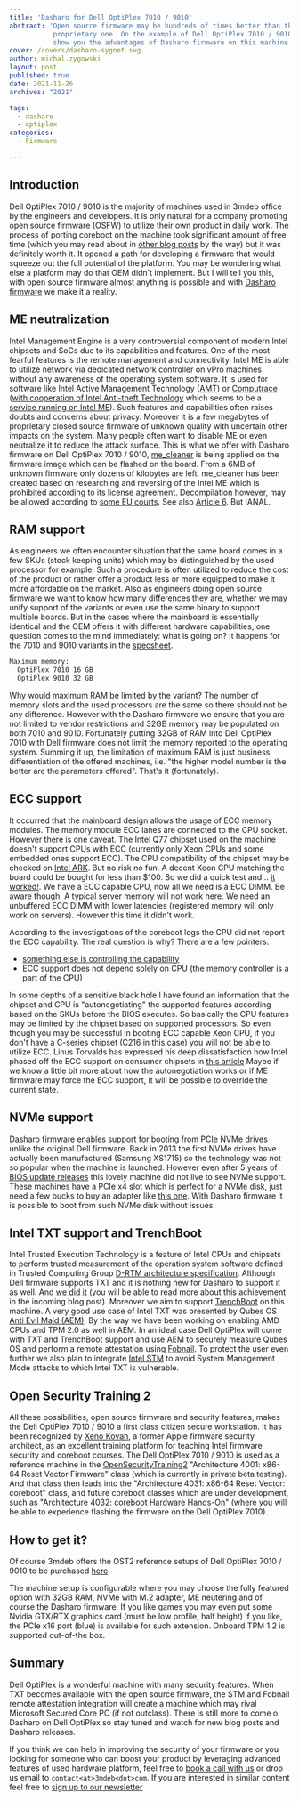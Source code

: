 ```yaml
---
title: 'Dasharo for Dell OptiPlex 7010 / 9010'
abstract: 'Open source firmware may be hundreds of times better than the
           proprietary one. On the example of Dell OptiPlex 7010 / 9010 we will
           show you the advantages of Dasharo firmware on this machine.'
cover: /covers/dasharo-sygnet.svg
author: michal.zygowski
layout: post
published: true
date: 2021-11-26
archives: "2021"

tags:
  - dasharo
  - optiplex
categories:
  - Firmware

---
```


## Introduction

Dell OptiPlex 7010 / 9010 is the majority of machines used in 3mdeb office by
the engineers and developers. It is only natural for a company promoting open
source firmware (OSFW) to utilize their own product in daily work. The process
of porting coreboot on the machine took significant amount of free time (which
you may read about in [other blog posts](https://blog.3mdeb.com/tags/optiplex/)
by the way) but it was definitely worth it. It opened a path for developing a
firmware that would squeeze out the full potential of the platform. You may be
wondering what else a platform may do that OEM didn't implement. But I will tell
you this, with open source firmware almost anything is possible and with
[Dasharo firmware](https://dasharo.com/) we make it a reality.

## ME neutralization

Intel Management Engine is a very controversial component of modern Intel
chipsets and SoCs due to its capabilities and features. One of the most fearful
features is the remote management and connectivity. Intel ME is able to utilize
network via dedicated network controller on vPro machines without any awareness
of the operating system software. It is used for software like Intel Active
Management Technology
([AMT](https://www.intel.co.uk/content/www/uk/en/architecture-and-technology/intel-active-management-technology.html))
or
[Computrace](https://i.dell.com/sites/content/business/solutions/brochures/en/Documents/absolute-overview.pdf)
([with cooperation of Intel Anti-theft Technology](https://media9.connectedsocialmedia.com/intel/06/4470/Intel_Anti_Theft_Technology_Computrace_WhitePaper.pdf)
which seems to be a
[service running on Intel ME](https://community.intel.com/t5/Intel-vPro-Platform/How-to-disable-Intel-Anti-Theft-service-in-Intel-ME-Status/m-p/472962/thread-id/5789?attachment-id=13594)).
Such features and capabilities often raises doubts and concerns about privacy.
Moreover it is a few megabytes of proprietary closed source firmware of unknown
quality with uncertain other impacts on the system. Many people often want to
disable ME or even neutralize it to reduce the attack surface. This is what we
offer with Dasharo firmware on Dell OptiPlex 7010 / 9010,
[me_cleaner](https://github.com/corna/me_cleaner) is being applied on the
firmware image which can be flashed on the board. From a 6MB of unknown firmware
only dozens of kilobytes are left. me_cleaner has been created based on
researching and reversing of the Intel ME which is prohibited according to its
license agreement. Decompilation however, may be allowed according to
[some EU courts](https://osfw.slack.com/archives/C9ZLS0U4F/p1633701873113300).
See also
[Article 6](https://eur-lex.europa.eu/legal-content/EN/TXT/PDF/?uri=CELEX:32009L0024&from=EN).
But IANAL.

## RAM support

As engineers we often encounter situation that the same board comes in a few
SKUs (stock keeping units) which may be distinguished by the used processor for
example. Such a procedure is often utilized to reduce the cost of the product or
rather offer a product less or more equipped to make it more affordable on the
market. Also as engineers doing open source firmware we want to know how many
differences they are, whether we may unify support of the variants or even use
the same binary to support multiple boards. But in the cases where the mainboard
is essentially identical and the OEM offers it with different hardware
capabilities, one question comes to the mind immediately: what is going on? It
happens for the 7010 and 9010 variants in the
[specsheet](https://www.dell.com/support/manuals/en-us/optiplex-7010/opti7010_usff/specifications?guid=guid-157e8495-34d3-4efa-ab61-1d9efba4c90e).

```bash
Maximum memory:
  OptiPlex 7010 16 GB
  OptiPlex 9010 32 GB
```

Why would maximum RAM be limited by the variant? The number of memory slots and
the used processors are the same so there should not be any difference. However
with the Dasharo firmware we ensure that you are not limited to vendor
restrictions and 32GB memory may be populated on both 7010 and 9010. Fortunately
putting 32GB of RAM into Dell OptiPlex 7010 with Dell firmware does not limit
the memory reported to the operating system. Summing it up, the limitation of
maximum RAM is just business differentiation of the offered machines, i.e. "the
higher model number is the better are the parameters offered". That's it
(fortunately).

## ECC support

It occurred that the mainboard design allows the usage of ECC memory modules.
The memory module ECC lanes are connected to the CPU socket. However there is
one caveat. The Intel Q77 chipset used on the machine doesn't support CPUs with
ECC (currently only Xeon CPUs and some embedded ones support ECC). The CPU
compatibility of the chipset may be checked on
[Intel ARK](https://ark.intel.com/content/www/us/en/ark/products/64027/intel-q77-express-chipset.html).
But no risk no fun. A decent Xeon CPU matching the board could be bought for
less than $100. So we did a quick test and...
[it worked!](https://twitter.com/Dasharo_com/status/1435161914896748547?s=20).
We have a ECC capable CPU, now all we need is a ECC DIMM. Be aware though. A
typical server memory will not work here. We need an unbuffered ECC DIMM with
lower latencies (registered memory will only work on servers). However this time
it didn't work.

According to the investigations of the coreboot logs the CPU did not report the
ECC capability. The real question is why? There are a few pointers:

- [something else is controlling the capability](https://github.com/coreboot/coreboot/blob/master/src/northbridge/intel/sandybridge/raminit_common.c#L356)
- ECC support does not depend solely on CPU (the memory controller is a part of
  the CPU)

In some depths of a sensitive black hole I have found an information that the
chipset and CPU is "autonegotiating" the supported features according based on
the SKUs before the BIOS executes. So basically the CPU features may be limited
by the chipset based on supported processors. So even though you may be
successful in booting ECC capable Xeon CPU, if you don't have a C-series chipset
(C216 in this case) you will not be able to utilize ECC. Linus Torvalds has
expressed his deep dissatisfaction how Intel phased off the ECC support on
consumer chipsets in
[this article](https://www.extremetech.com/computing/318832-linus-tovalds-blames-intel-for-killing-ecc-ram-in-consumer-systems)
Maybe if we know a little bit more about how the autonegotiation works or if ME
firmware may force the ECC support, it will be possible to override the current
state.

## NVMe support

Dasharo firmware enables support for booting from PCIe NVMe drives unlike the
original Dell firmware. Back in 2013 the first NVMe drives have actually been
manufactured (Samsung XS1715) so the technology was not so popular when the
machine is launched. However even after 5 years of
[BIOS update releases](https://www.dell.com/support/home/en-us/drivers/driversdetails?driverid=90dd2&driverid=90dd2&lwp=rt)
this lovely machine did not live to see NVMe support. These machines have a PCIe
x4 slot which is perfect for a NVMe disk, just need a few bucks to buy an
adapter like [this one](https://www.aliexpress.com/item/1005003114626058.html).
With Dasharo firmware it is possible to boot from such NVMe disk without issues.

## Intel TXT support and TrenchBoot

Intel Trusted Execution Technology is a feature of Intel CPUs and chipsets to
perform trusted measurement of the operation system software defined in Trusted
Computing Group
[D-RTM architecture specification](https://trustedcomputinggroup.org/wp-content/uploads/TCG_D-RTM_Architecture_v1-0_Published_06172013.pdf).
Although Dell firmware supports TXT and it is nothing new for Dasharo to support
it as well. And [we did it](https://review.coreboot.org/q/topic:sandybridge_txt)
(you will be able to read more about this achievement in the incoming blog
post). Moreover we aim to support [TrenchBoot](https://trenchboot.org/) on this
machine. A very good use case of Intel TXT was presented by Qubes OS
[Anti Evil Maid (AEM)](https://github.com/QubesOS/qubes-antievilmaid/). By the
way we have been working on enabling AMD CPUs and TPM 2.0 as well in AEM. In an
ideal case Dell OptiPlex will come with TXT and TrenchBoot support and use AEM
to securely measure Qubes OS and perform a remote attestation using
[Fobnail](https://fobnail.3mdeb.com/). To protect the user even further we also
plan to integrate
[Intel STM](https://software.intel.com/content/www/us/en/develop/articles/smi-transfer-monitor-stm.html)
to avoid System Management Mode attacks to which Intel TXT is vulnerable.

## Open Security Training 2

All these possibilities, open source firmware and security features, makes the
Dell OptiPlex 7010 / 9010 a first class citizen secure workstation. It has been
recognized by [Xeno Kovah](https://twitter.com/XenoKovah), a former Apple
firmware security architect, as an excellent training platform for teaching
Intel firmware security and coreboot courses. The Dell OptiPlex 7010 / 9010 is
used as a reference machine in the [OpenSecurityTraining2](https://ost2.fyi/)
"Architecture 4001: x86-64 Reset Vector Firmware" class (which is currently in
private beta testing). And that class then leads into the "Architecture 4031:
x86-64 Reset Vector: coreboot" class, and future coreboot classes which are
under development, such as "Architecture 4032: coreboot Hardware Hands-On"
(where you will be able to experience flashing the firmware on the Dell OptiPlex
7010).

## How to get it?

Of course 3mdeb offers the OST2 reference setups of Dell OptiPlex 7010 / 9010 to
be purchased
[here](http://web.archive.org/web/20230529130440/https://3mdeb.com/shop/open-source-hardware/dasharo-dell-optiplex-7010-sff-i3-i7-8gb-32gb-ram-copy/).

The machine setup is configurable where you may choose the fully featured option
with 32GB RAM, NVMe with M.2 adapter, ME neutering and of course the Dasharo
firmware. If you like games you may even put some Nvidia GTX/RTX graphics card
(must be low profile, half height) if you like, the PCIe x16 port (blue) is
available for such extension. Onboard TPM 1.2 is supported out-of-the box.

## Summary

Dell OptiPlex is a wonderful machine with many security features. When TXT
becomes available with the open source firmware, the STM and Fobnail remote
attestation integration will create a machine which may rival Microsoft Secured
Core PC (if not outclass). There is still more to come o Dasharo on Dell
OptiPlex so stay tuned and watch for new blog posts and Dasharo releases.

If you think we can help in improving the security of your firmware or you
looking for someone who can boost your product by leveraging advanced features
of used hardware platform, feel free to
[book a call with us](https://cloud.3mdeb.com/index.php/apps/calendar/appointment/n7T65toSaD9t) or
drop us email to `contact<at>3mdeb<dot>com`. If you are interested in similar
content feel free to
[sign up to our newsletter](https://3mdeb.com/subscribe/3mdeb_newsletter.html)
